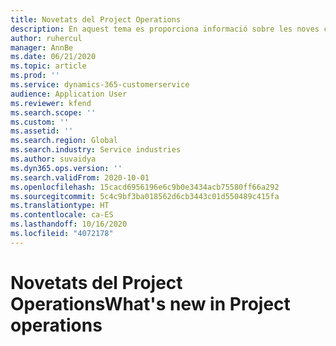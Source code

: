 ```yaml
---
title: Novetats del Project Operations
description: En aquest tema es proporciona informació sobre les noves característiques i funcionalitat al Microsoft Dynamics 365 Project Operations.
author: ruhercul
manager: AnnBe
ms.date: 06/21/2020
ms.topic: article
ms.prod: ''
ms.service: dynamics-365-customerservice
audience: Application User
ms.reviewer: kfend
ms.search.scope: ''
ms.custom: ''
ms.assetid: ''
ms.search.region: Global
ms.search.industry: Service industries
ms.author: suvaidya
ms.dyn365.ops.version: ''
ms.search.validFrom: 2020-10-01
ms.openlocfilehash: 15cacd6956196e6c9b0e3434acb75580ff66a292
ms.sourcegitcommit: 5c4c9bf3ba018562d6cb3443c01d550489c415fa
ms.translationtype: HT
ms.contentlocale: ca-ES
ms.lasthandoff: 10/16/2020
ms.locfileid: "4072178"
---
```

# <a name="whats-new-in-project-operations"></a><span data-ttu-id="7403e-103">Novetats del Project Operations</span><span class="sxs-lookup"><span data-stu-id="7403e-103">What's new in Project operations</span></span>
